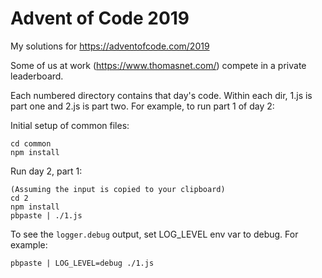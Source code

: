 # Advent of Code 2019

My solutions for https://adventofcode.com/2019

Some of us at work (https://www.thomasnet.com/) compete in a private leaderboard.

Each numbered directory contains that day's code. Within each dir, 1.js is part one and 2.js is part two. For example, to run part 1 of day 2:

Initial setup of common files:
```
cd common
npm install
```

Run day 2, part 1:
```
(Assuming the input is copied to your clipboard)
cd 2
npm install
pbpaste | ./1.js
```

To see the `logger.debug` output, set LOG_LEVEL env var to debug. For example:
```
pbpaste | LOG_LEVEL=debug ./1.js
```
